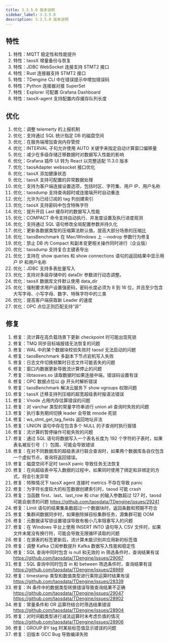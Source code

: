 ```yaml
---
title: 3.3.5.0 版本说明
sidebar_label: 3.3.5.0
description: 3.3.5.0 版本说明
---
```


## 特性
  1. 特性：MQTT 稳定性和性能提升 
  2. 特性：taosX 增量备份与恢复 
  3. 特性：JDBC WebSocket 连接支持 STMT2 接口 
  4. 特性：Rust 连接器支持 STMT2 接口 
  5. 特性：TDengine CLI 中在错误提示中增加错误码 
  6. 特性：Python 连接器对接 SuperSet 
  7. 特性：Explorer 可配置 Grafana Dashboard 
  8. 特性：taosX-agent 支持配置内存缓存队列长度 

## 优化
  1. 优化：调整 telemerty 的上报机制 
  2. 优化：支持通过 SQL 统计指定 DB 的磁盘空间 
  3. 优化：在服务端增加查询内存管控 
  4. 优化：INTERVAL 子句允许使用 AUTO 关键字来指定自动计算窗口偏移量 
  5. 优化：减少在多级存储迁移数据时对数据写入性能的影响 
  6. 优化：Grafana 插件 UI 转为 React 以完整适配 11.3.0 版本 
  7. 优化：taosAdapter websocket 接口优化 
  8. 优化：taosX 添加健康状态 
  9. 优化：taosX 支持可配置的异常数据处理 
 10. 优化：支持为客户端连接设置选项，包括时区、字符集、用户 IP、用户名称 
 11. 优化：taosdump 支持查询超时或连接端开时自动重连 
 12. 优化：允许为已经订阅的 tag 列创建索引 
 13. 优化：taosX 支持密码中包含特殊字符 
 14. 优化：提升开启 Last 缓存时的数据写入性能 
 15. 优化：COMPACT 命令支持自动执行、并发度设置及执行进度观测 
 16. 优化：支持通过 SQL 语句修改全局配置参数并持久化 
 17. 优化：更新各数据类型的压缩算法默认值，提高大部分场景的压缩比 
 18. 优化：taosBenchmark 在 Mac/Windows 上 --nodrop 参数行为修复 
 19. 优化：禁止 DB 内 Compact 和副本变更相关操作同时进行（企业版） 
 20. 优化：taosdump 支持复合主键表导出 
 21. 优化：支持在 show queries 和 show connections 语句的返回结果中显示用户 IP 和用户名称 
 22. 优化：JDBC 支持多表批量写入 
 23. 优化：支持对多级存储中的 dataDir 参数进行动态调整。 
 24. 优化：taosX 数据库文件默认使用 data_dir  
 25. 优化：强制要求用户设置强密码，密码长度必须为 8 到 16 位，并且至少包含大写字母、小写字母、数字、特殊字符中的三类 
 26. 优化：提高客户端获取新 Leader 的速度 
 27. 优化：OPC 点位正则匹配支持“非” 

## 修复
  1. 修复：流计算在高负载场景下更新 checkpoint 时可能出现死锁 
  2. 修复：TMQ 同步目标端报错无法恢复的问题 
  3. 修复：WAL 中的某个数据块校验失败时 taosd 无法启动的问题 
  4. 修复：taosBenchmark 多副本下节点宕机写入失败 
  5. 修复：日志文件切换频繁时日志文件可能丢失的问题 
  6. 修复：窗口内数据更新导致流计算停止的问题 
  7. 修复：libtaosws.so 读取数据时如果连接中端，错误码设置有误 
  8. 修复：OPC 数据点位以 @ 开头时解析错误 
  9. 修复：taosBenchmark 解决云服务下 show vgroups 权限问题 
 10. 修复：taosX 迁移支持列压缩的超宽超级表时报语法错误 
 11. 修复：Vnode 占用内存估算错误的问题 
 12. 修复：对 varchar 类型的常量字符串进行 union all 查询时失败的问题 
 13. 修复：执行事务期间切换 leader 会导致 mnode 死锁 
 14. 修复：ws_stmt_get_tag_fields 返回地址非法 
 15. 修复：UNION 语句中存在包含多个 NULL 的子查询时执行报错 
 16. 修复：流计算的暂停操作可能失败的问题 
 17. 修复：通过 SQL 语句将数据写入一个表名长度为 192 个字符的子表时，如果表名被反引号（`）包围，可能会导致错误 
 18. 修复：在对不同数据库的超级表进行联合查询时，如果两个数据库各自仅包含一个虚拟节点，查询将返回错误。 
 19. 修复：磁盘空间不足时 taosX panic 导致任务无法恢复 
 20. 修复：在向超级表中写入数据的过程中，如果同时使用了绑定和非绑定的方式，将会引发异常 
 21. 修复：特殊情况下 taosX agent 连接时 metrics 不存在导致 panic 
 22. 修复：为字符长度较大的标签数据创建索引时，taosd 可能 crash 
 23. 修复：当函数 first、last、last_row 和 char 的输入参数超过 127 时，taosd 可能会崩溃的问题 https://github.com/taosdata/TDengine/issues/29241
 24. 修复：Limit 语句的结果集条数超过一个数据块时，返回条数和预期不符合 
 25. 修复：集群间数据同步时，如果删除掉目标集群任务，源集群可能 OOM 
 26. 修复：元数据读写锁设置错误导致有极小几率阻塞写入的问题 
 27. 修复：在 Windows 平台上使用 INSERT INTO 语句导入 CSV 文件时，如果文件末尾没有换行符，可能会导致无限循环读取的问题 
 28. 修复：在源表的标签更新后，流计算未能识别并应用新的标签值 
 29. 修复：调整 Kafka 订阅参数提升 Kafka 数据写入性能和稳定性 
 30. 修复：SQL 查询中同时包含 is null 和无效的 in 筛选条件时，查询结果有误 https://github.com/taosdata/TDengine/issues/29067
 31. 修复：SQL 查询中同时包含 in 和 between 筛选条件时，查询结果有误 https://github.com/taosdata/TDengine/issues/28989
 32. 修复：timestamp 类型和数值类型进行乘除运算时结果有误 https://github.com/taosdata/TDengine/issues/28339
 33. 修复：IN 条件中的数据类型转换错误导致查询结果不正确 https://github.com/taosdata/TDengine/issues/29047 https://github.com/taosdata/TDengine/issues/28902
 34. 修复：常量条件和 OR 运算符结合时筛选结果错误 https://github.com/taosdata/TDengine/issues/28904
 35. 修复：对时间戳类型进行减法运算时未考虑负值的情况 https://github.com/taosdata/TDengine/issues/28906
 36. 修复：GROUP BY tag 时某些标签值显示错误的问题 
 37. 修复：旧版本 GCC Bug 导致编译失败 

